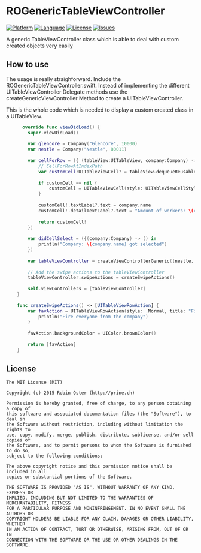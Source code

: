 # ROGenericTableViewController
[![Platform](http://img.shields.io/badge/platform-ios-blue.svg?style=flat
)](https://developer.apple.com/iphone/index.action)
[![Language](http://img.shields.io/badge/language-swift-brightgreen.svg?style=flat
)](https://developer.apple.com/swift)
[![License](http://img.shields.io/badge/license-MIT-lightgrey.svg?style=flat
)](http://mit-license.org)
[![Issues](https://img.shields.io/github/issues/prine/ROGenericTableViewController.svg?style=flat
)](https://github.com/prine/ROGenericTableViewController/issues)

A generic TableViewController class which is able to deal with custom created objects very easily

## How to use
The usage is really straighforward. Include the ROGenericTableViewController.swift. Instead of implementing the different UITableViewController Delegate methods use the createGenericViewController Method to create a UITableViewController.

This is the whole code which is needed to display a custom created class in a UITableView.
```Swift
      override func viewDidLoad() {
        super.viewDidLoad()
        
        var glencore = Company("Glencore", 10000)
        var nestle = Company("Nestle", 80011)
        
        var cellForRow = ({ (tableView:UITableView, company:Company) -> UITableViewCell in
            // CellForRowAtIndexPath
            var customCell:UITableViewCell? = tableView.dequeueReusableCellWithIdentifier("Cell") as! UITableViewCell?
            
            if customCell == nil {
                customCell = UITableViewCell(style: UITableViewCellStyle.Subtitle, reuseIdentifier: "Cell") as UITableViewCell
            }
            
            customCell!.textLabel?.text = company.name
            customCell!.detailTextLabel?.text = "Amount of workers: \(company.amountWorkers)"
            
            return customCell!
        })
        
        var didCellSelect = ({(company:Company) -> () in
            println("Company: \(company.name) got selected")
        })
        
        var tableViewController = createViewControllerGeneric([nestle, glencore], cellForRow, didCellSelect) as! ROGenericTableViewController
        
        // Add the swipe actions to the tableViewController
        tableViewController.swipeActions = createSwipeActions()
        
        self.viewControllers = [tableViewController]
    }
    
    func createSwipeActions() -> [UITableViewRowAction] {
        var favAction = UITableViewRowAction(style: .Normal, title: "Fire all employees") { (action, indexPath) -> Void in
            println("Fire everyone from the company")
        }
        
        favAction.backgroundColor = UIColor.brownColor()
        
        return [favAction]
    }
```

## License

```
The MIT License (MIT)

Copyright (c) 2015 Robin Oster (http://prine.ch)

Permission is hereby granted, free of charge, to any person obtaining a copy of
this software and associated documentation files (the "Software"), to deal in
the Software without restriction, including without limitation the rights to
use, copy, modify, merge, publish, distribute, sublicense, and/or sell copies of
the Software, and to permit persons to whom the Software is furnished to do so,
subject to the following conditions:

The above copyright notice and this permission notice shall be included in all
copies or substantial portions of the Software.

THE SOFTWARE IS PROVIDED "AS IS", WITHOUT WARRANTY OF ANY KIND, EXPRESS OR
IMPLIED, INCLUDING BUT NOT LIMITED TO THE WARRANTIES OF MERCHANTABILITY, FITNESS
FOR A PARTICULAR PURPOSE AND NONINFRINGEMENT. IN NO EVENT SHALL THE AUTHORS OR
COPYRIGHT HOLDERS BE LIABLE FOR ANY CLAIM, DAMAGES OR OTHER LIABILITY, WHETHER
IN AN ACTION OF CONTRACT, TORT OR OTHERWISE, ARISING FROM, OUT OF OR IN
CONNECTION WITH THE SOFTWARE OR THE USE OR OTHER DEALINGS IN THE SOFTWARE.
```
